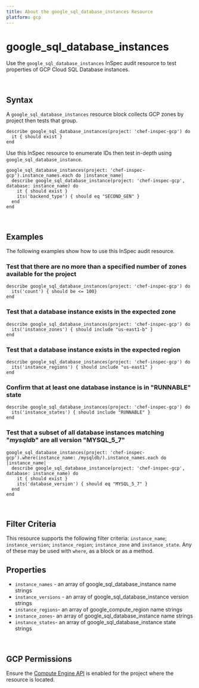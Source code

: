 ```yaml
---
title: About the google_sql_database_instances Resource
platform: gcp
---
```


# google\_sql\_database\_instances

Use the `google_sql_database_instances` InSpec audit resource to test properties of GCP Cloud SQL Database instances.

<br>

## Syntax

A `google_sql_database_instances` resource block collects GCP zones by project then tests that group.

    describe google_sql_database_instances(project: 'chef-inspec-gcp') do
      it { should exist }
    end

Use this InSpec resource to enumerate IDs then test in-depth using `google_sql_database_instance`.

    google_sql_database_instances(project: 'chef-inspec-gcp').instance_names.each do |instance_name|
      describe google_sql_database_instance(project: 'chef-inspec-gcp',  database: instance_name) do
        it { should exist }
        its('backend_type') { should eq "SECOND_GEN" }
      end
    end

<br>

## Examples

The following examples show how to use this InSpec audit resource.

### Test that there are no more than a specified number of zones available for the project

    describe google_sql_database_instances(project: 'chef-inspec-gcp') do
      its('count') { should be <= 100}
    end


### Test that a database instance exists in the expected zone  

    describe google_sql_database_instances(project: 'chef-inspec-gcp') do
      its('instance_zones') { should include "us-east1-b" }
    end

### Test that a database instance exists in the expected region  

    describe google_sql_database_instances(project: 'chef-inspec-gcp') do
      its('instance_regions') { should include "us-east1" }
    end


### Confirm that at least one database instance is in "RUNNABLE" state

    describe google_sql_database_instances(project: 'chef-inspec-gcp') do
      its('instance_states') { should include "RUNNABLE" }
    end

### Test that a subset of all database instances matching "*mysqldb*" are all version "MYSQL_5_7"

    google_sql_database_instances(project: 'chef-inspec-gcp').where(instance_name: /mysqldb/).instance_names.each do |instance_name|
      describe google_sql_database_instance(project: 'chef-inspec-gcp',  database: instance_name) do
        it { should exist }
        its('database_version') { should eq "MYSQL_5_7" }
      end
    end
    
<br>

## Filter Criteria

This resource supports the following filter criteria:  `instance_name`; `instance_version`; `instance_region`; `instance_zone` and `instance_state`. Any of these may be used with `where`, as a block or as a method.

## Properties

*  `instance_names` - an array of google_sql_database_instance name strings
*  `instance_versions` - an array of google_sql_database_instance version strings
*  `instance_regions`- an array of google_compute_region name strings
*  `instance_zones`- an array of google_sql_database_instance name strings
*  `instance_states`- an array of google_sql_database_instance state strings

<br>


## GCP Permissions

Ensure the [Compute Engine API](https://console.cloud.google.com/apis/library/compute.googleapis.com/) is enabled for the project where the resource is located.